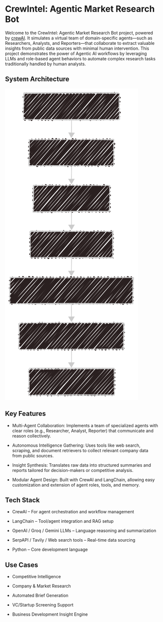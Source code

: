 #  CrewIntel: Agentic Market Research Bot

Welcome to the CrewIntel: Agentic Market Research Bot project, powered by [crewAI](https://crewai.com). It simulates a virtual team of domain-specific agents—such as Researchers, Analysts, and Reporters—that collaborate to extract valuable insights from public data sources with minimal human intervention.
This project demonstrates the power of Agentic AI workflows by leveraging LLMs and role-based agent behaviors to automate complex research tasks traditionally handled by human analysts.

## System Architecture
![Flow Diagram](flow_diagram.svg)

## Key Features
- Multi-Agent Collaboration: Implements a team of specialized agents with clear roles (e.g., Researcher, Analyst, Reporter) that communicate and reason collectively.

- Autonomous Intelligence Gathering: Uses tools like web search, scraping, and document retrievers to collect relevant company data from public sources.

- Insight Synthesis: Translates raw data into structured summaries and reports tailored for decision-makers or competitive analysis.

- Modular Agent Design: Built with CrewAI and LangChain, allowing easy customization and extension of agent roles, tools, and memory.

## Tech Stack
- CrewAI – For agent orchestration and workflow management

- LangChain – Tool/agent integration and RAG setup

- OpenAI / Groq / Gemini LLMs – Language reasoning and summarization

- SerpAPI / Tavily / Web search tools – Real-time data sourcing

- Python – Core development language

## Use Cases
- Competitive Intelligence

- Company & Market Research

- Automated Brief Generation

- VC/Startup Screening Support

- Business Development Insight Engine